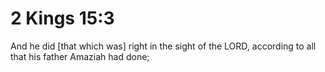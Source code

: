 # 2 Kings 15:3

And he did [that which was] right in the sight of the LORD, according to all that his father Amaziah had done;